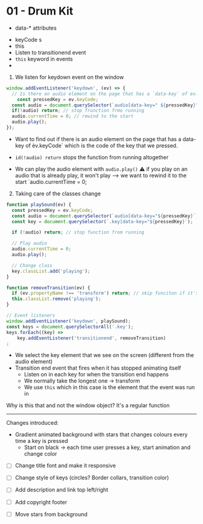 # 01 - Drum Kit 

- data-* attributes

* keyCode s
* this
* Listen to transitionend event
* `this` keyword in events
* 





1. We listen for keydown event on the window

```js
window.addEventListener('keydown', (ev) => {
  // Is there an audio element on the page that has a `data-key` of ev.keyCode?
	const pressedKey = ev.keyCode;
  const audio = document.querySelector(`audio[data-key=" ${pressedKey}"]`);
  if(!audio) return; // stop frunction frmo running
  audio.currentTime = 0; // rewind to the start
  audio.play();
});
```

- Want to find out if there is an audio element on the page that has a data-key of èv.keyCode` which is the code of the key that we pressed.

- `id(!audio) return` stops the function from running altogether
- We can play the audio element with `audio.play()` ⚠️ if you play on an audio that is already play, it won't play --> we want to rewind it to the start `audio.currentTime = 0;



2. Taking care of the classes change

```js
function playSound(ev) {
  const pressedKey = ev.keyCode;
  const audio = document.querySelector(`audio[data-key="${pressedKey}`);
  const key = document.querySelector(`.key[data-key="${pressedKey}`);

  if (!audio) return; // stop function from running

  // Play audio
  audio.currentTime = 0;
  audio.play();

  // Change class
  key.classList.add('playing');
}

function removeTransition(ev) {
  if (ev.propertyName !== 'transform') return; // skip funciton if it's not 'transform'
  this.classList.remove('playing');
}

// Event listeners
window.addEventListener('keydown', playSound);
const keys = document.querySelectorAll('.key');
keys.forEach((key) =>
	key.addEventListener('transitionend', removeTransition)
;
```

- We select the key element that we see on the screen (different from the audio element) 
- Transition end event that fires when it has stopped animating itself
  - Listen on in each key for when the transition end happens
  - We normally take the longest one -> transform
  - We use `this` which in this case is the element that the event was run in





Why is this that and not the window object? It's a regular function



----



Changes introduced:

- Gradient animated background with stars that changes colours every time a key is pressed
  - Start on black -> each time user presses a key, start animation and change color



- [ ] Change title font and make it responsive
- [ ] Change style of keys (circles? Border collars, transition color)
- [ ] Add description and link top left/right
- [ ] Add copyright footer
- [ ] Move stars from background



